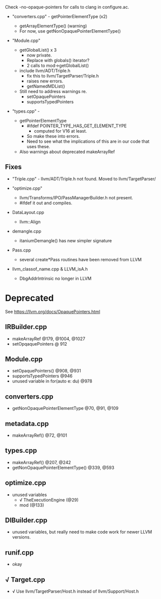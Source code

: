 Check -no-opaque-pointers for calls to clang in configure.ac.

+ "converters.cpp" - getPointerElementType (x2)
   + getArrayElementType() (warning)
   + For now, use getNonOpaquePointerElementType()

+ "Module.cpp" 
   + getGlobalList() x 3
      + now private.
      + Replace with globals() iterator?
   	  + 2 calls to mod->getGlobalList()
   + include llvm/ADT/Triple.h
      + fix this to llvm/TargetParser/Triple.h
	  + raises new errors.
	  + getNamedMDList()
   + Still need to address warnings re.
      + setOpaquePointers
	  + supportsTypedPointers


+ "types.cpp" -
  + getPointerElementType
    + #ifdef  POINTER_TYPE_HAS_GET_ELEMENT_TYPE                   
	   + computed for V16 at least.
    + So make these into errors.
	+ Need to see what the implications of this are in our code that uses these.
  + Also warnings about deprecated makeArrayRef



## Fixes

+ "Triple.cpp" - llvm/ADT/Triple.h  not found. Moved to llvm/TargetParser/

+ "optimize.cpp"
   + llvm/Transforms/IPO/PassManagerBuilder.h not present.
   + #ifdef it out and compiles.

+ DataLayout.cpp
   + llvm::Align

+ demangle.cpp
   + itaniumDemangle() has new simpler signature

+ Pass.cpp
   + several create*Pass routines have been removed from LLVM

+ llvm_classof_name.cpp & LLVM_isA.h
   + DbgAddrIntrinsic no longer in LLVM




# Deprecated

See https://llvm.org/docs/OpaquePointers.html

## IRBuilder.cpp
+ makeArrayRef  @179, @1004, @1027
+ setOpqaquePointers @ 912

## Module.cpp

+ setOpaquePointers()  @908, @931
+ supportsTypedPointers @946
+ unused variable in for(auto e: du) @978

## converters.cpp

+ getNonOpaquePointerElementType  @70, @91, @109

## metadata.cpp

+ makeArrayRef() @72, @101

## types.cpp

+ makeArrayRef() @207, @242
+ getNonOpaquePointerElementType()  @339, @593

## optimize.cpp

+ unused variables 
  + √ TheExecutionEngine (@29) 
  + mod (@133)

## DIBuilder.cpp

+ unused variables, but really need to make code work for newer LLVM versions.

## runif.cpp

+ okay


## √ Target.cpp

+ √ Use llvm/TargetParser/Host.h instead of llvm/Support/Host.h
